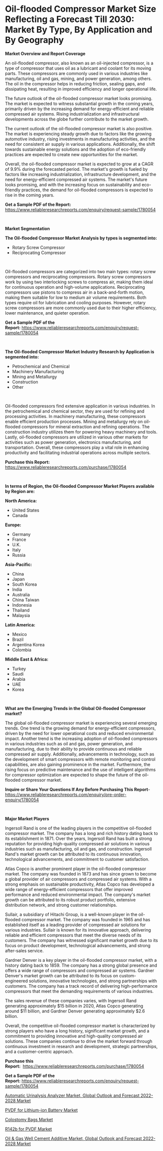 <p><h1>Oil-flooded Compressor Market Size Reflecting a Forecast Till 2030: Market By Type, By Application and By Geography</h1></p><p><strong>Market Overview and Report Coverage</strong></p>
<p><p>An oil-flooded compressor, also known as an oil-injected compressor, is a type of compressor that uses oil as a lubricant and coolant for its moving parts. These compressors are commonly used in various industries like manufacturing, oil and gas, mining, and power generation, among others. The oil in the compressor helps in reducing friction, sealing gaps, and dissipating heat, resulting in improved efficiency and longer operational life.</p><p>The future outlook of the oil-flooded compressor market looks promising. The market is expected to witness substantial growth in the coming years, primarily driven by the increasing demand for energy-efficient and reliable compressed air systems. Rising industrialization and infrastructural developments across the globe further contribute to the market growth.</p><p>The current outlook of the oil-flooded compressor market is also positive. The market is experiencing steady growth due to factors like the growing automotive industry, rising investments in manufacturing activities, and the need for consistent air supply in various applications. Additionally, the shift towards sustainable energy solutions and the adoption of eco-friendly practices are expected to create new opportunities for the market.</p><p>Overall, the oil-flooded compressor market is expected to grow at a CAGR of 9.9% during the forecasted period. The market's growth is fueled by factors like increasing industrialization, infrastructure development, and the need for energy-efficient compressed air systems. The market's future looks promising, and with the increasing focus on sustainability and eco-friendly practices, the demand for oil-flooded compressors is expected to rise in the coming years.</p></p>
<p><strong>Get a Sample PDF of the Report:</strong> <a href="https://www.reliableresearchreports.com/enquiry/request-sample/1780054">https://www.reliableresearchreports.com/enquiry/request-sample/1780054</a></p>
<p>&nbsp;</p>
<p><strong>Market Segmentation</strong></p>
<p><strong>The Oil-flooded Compressor Market Analysis by types is segmented into:</strong></p>
<p><ul><li>Rotary Screw Compressor</li><li>Reciprocating Compressor</li></ul></p>
<p>&nbsp;</p>
<p><p>Oil-flooded compressors are categorized into two main types: rotary screw compressors and reciprocating compressors. Rotary screw compressors work by using two interlocking screws to compress air, making them ideal for continuous operation and high-volume applications. Reciprocating compressors use pistons to compress air in a back-and-forth motion, making them suitable for low to medium air volume requirements. Both types require oil for lubrication and cooling purposes. However, rotary screw compressors are more commonly used due to their higher efficiency, lower maintenance, and quieter operation.</p></p>
<p><strong>Get a Sample PDF of the Report:</strong>&nbsp;<a href="https://www.reliableresearchreports.com/enquiry/request-sample/1780054">https://www.reliableresearchreports.com/enquiry/request-sample/1780054</a></p>
<p>&nbsp;</p>
<p><strong>The Oil-flooded Compressor Market Industry Research by Application is segmented into:</strong></p>
<p><ul><li>Petrochemical and Chemical</li><li>Machinery Manufacturing</li><li>Mining and Metallurgy</li><li>Construction</li><li>Other</li></ul></p>
<p>&nbsp;</p>
<p><p>Oil-flooded compressors find extensive application in various industries. In the petrochemical and chemical sector, they are used for refining and processing activities. In machinery manufacturing, these compressors enable efficient production processes. Mining and metallurgy rely on oil-flooded compressors for mineral extraction and refining operations. The construction industry utilizes them for powering heavy machinery and tools. Lastly, oil-flooded compressors are utilized in various other markets for activities such as power generation, electronics manufacturing, and transportation. Overall, these compressors play a vital role in enhancing productivity and facilitating industrial operations across multiple sectors.</p></p>
<p><strong>Purchase this Report:</strong>&nbsp; <a href="https://www.reliableresearchreports.com/purchase/1780054">https://www.reliableresearchreports.com/purchase/1780054</a></p>
<p>&nbsp;</p>
<p><strong>In terms of Region, the Oil-flooded Compressor Market Players available by Region are:</strong></p>
<p>
    <p> <strong> North America: </strong>
        <ul>
            <li>United States</li>
            <li>Canada</li>
        </ul>
        </p> 
    <p> <strong> Europe: </strong>
        <ul>
            <li>Germany</li>
            <li>France</li>
            <li>U.K.</li>
            <li>Italy</li>
            <li>Russia</li>
        </ul>
        </p> 
    <p> <strong> Asia-Pacific: </strong>
        <ul>
            <li>China</li>
            <li>Japan</li>
            <li>South Korea</li>
            <li>India</li>
            <li>Australia</li>
            <li>China Taiwan</li>
            <li>Indonesia</li>
            <li>Thailand</li>
            <li>Malaysia</li>
        </ul>
        </p> 
    <p> <strong> Latin America: </strong>
        <ul>
            <li>Mexico</li>
            <li>Brazil</li>
            <li>Argentina Korea</li>
            <li>Colombia</li>
        </ul>
        </p> 
    <p> <strong> Middle East & Africa: </strong>
        <ul>
            <li>Turkey</li>
            <li>Saudi</li>
            <li>Arabia</li>
            <li>UAE</li>
            <li>Korea</li>
        </ul>
    </p>
    </p>
<p>&nbsp;</p>
<p><strong>What are the Emerging Trends in the Global Oil-flooded Compressor market?</strong></p>
<p><p>The global oil-flooded compressor market is experiencing several emerging trends. One trend is the growing demand for energy-efficient compressors, driven by the need for lower operational costs and reduced environmental impact. Another trend is the increasing adoption of oil-flooded compressors in various industries such as oil and gas, power generation, and manufacturing, due to their ability to provide continuous and reliable compressed air supply. Additionally, advancements in technology, such as the development of smart compressors with remote monitoring and control capabilities, are also gaining prominence in the market. Furthermore, the rising focus on predictive maintenance and the use of intelligent algorithms for compressor optimization are expected to shape the future of the oil-flooded compressor market.</p></p>
<p><strong>Inquire or Share Your Questions If Any Before Purchasing This Report</strong>- <a href="https://www.reliableresearchreports.com/enquiry/pre-order-enquiry/1780054">https://www.reliableresearchreports.com/enquiry/pre-order-enquiry/1780054</a></p>
<p>&nbsp;</p>
<p><strong>Major Market Players</strong></p>
<p><p>Ingersoll Rand is one of the leading players in the competitive oil-flooded compressor market. The company has a long and rich history dating back to its establishment in 1871. Over the years, Ingersoll Rand has built a strong reputation for providing high-quality compressed air solutions in various industries such as manufacturing, oil and gas, and construction. Ingersoll Rand's market growth can be attributed to its continuous innovation, technological advancements, and commitment to customer satisfaction.</p><p>Atlas Copco is another prominent player in the oil-flooded compressor market. The company was founded in 1873 and has since grown to become a global provider of air compressors and compressed air systems. With a strong emphasis on sustainable productivity, Atlas Copco has developed a wide range of energy-efficient compressors that offer improved performance and reduced environmental impact. The company's market growth can be attributed to its robust product portfolio, extensive distribution network, and strong customer relationships.</p><p>Sullair, a subsidiary of Hitachi Group, is a well-known player in the oil-flooded compressor market. The company was founded in 1965 and has established itself as a leading provider of compressed air solutions for various industries. Sullair is known for its innovative approach, delivering reliable and efficient compressors that meet the diverse needs of its customers. The company has witnessed significant market growth due to its focus on product development, technological advancements, and strong after-sales service.</p><p>Gardner Denver is a key player in the oil-flooded compressor market, with a history dating back to 1859. The company has a strong global presence and offers a wide range of compressors and compressed air systems. Gardner Denver's market growth can be attributed to its focus on custom-engineered solutions, innovative technologies, and strong partnerships with customers. The company has a track record of delivering high-performance compressors that meet the demanding requirements of various industries.</p><p>The sales revenue of these companies varies, with Ingersoll Rand generating approximately $15 billion in 2020, Atlas Copco generating around $11 billion, and Gardner Denver generating approximately $2.6 billion.</p><p>Overall, the competitive oil-flooded compressor market is characterized by strong players who have a long history, significant market growth, and a commitment to providing innovative and high-quality compressed air solutions. These companies continue to drive the market forward through continuous investment in research and development, strategic partnerships, and a customer-centric approach.</p></p>
<p><strong>Purchase this Report:</strong>&nbsp;&nbsp;<a href="https://www.reliableresearchreports.com/purchase/1780054">https://www.reliableresearchreports.com/purchase/1780054</a></p>
<p></p>
<p><strong>Get a Sample PDF of the Report:</strong>&nbsp;<a href="https://www.reliableresearchreports.com/enquiry/request-sample/1780054">https://www.reliableresearchreports.com/enquiry/request-sample/1780054</a></p>
<p><p><a href="https://medium.com/@react.shoe.mask/automatic-urinalysis-analyzer-market-global-outlook-and-forecast-2022-2028-market-trends-4c08eb9faca4">Automatic Urinalysis Analyzer Market, Global Outlook and Forecast 2022-2028 Market</a></p><p><a href="https://github.com/Chiragrp24/Market-Research-Report-List-1/blob/main/pvdf-for-lithium-ion-battery-market.md">PVDF for Lithium-ion Battery Market</a></p><p><a href="https://www.linkedin.com/pulse/colostomy-bags-market-challenges-opportunities-growth-drivers-awaoc/">Colostomy Bags Market</a></p><p><a href="https://github.com/YashRP12/Market-Research-Report-List-1/blob/main/r142b-for-pvdf-market.md">R142b for PVDF Market</a></p><p><a href="https://medium.com/@draft.web.back/oil-gas-well-cement-additive-market-global-outlook-and-forecast-2022-2028-market-competitive-49720b053f46">Oil & Gas Well Cement Additive Market, Global Outlook and Forecast 2022-2028 Market</a></p></p>